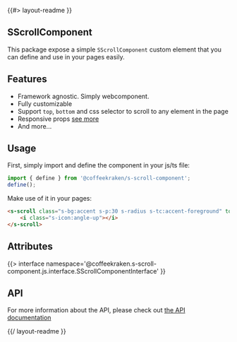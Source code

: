 <!--
/**
 * @name            README
 * @namespace       doc
 * @type            Markdown
 * @platform        md
 * @status          stable
 * @menu            Documentation           /doc/readme
 *
 * @since           2.0.0
 * @author    Olivier Bossel <olivier.bossel@gmail.com> (https://coffeekraken.io)
 */
-->

{{#> layout-readme }}

## SScrollComponent

This package expose a simple `SScrollComponent` custom element that you can define and use in your pages easily.

## Features

-   Framework agnostic. Simply webcomponent.
-   Fully customizable
-   Support `top`, `bottom` and css selector to scroll to any element in the page
-   Responsive props [see more](/doc/components/responsive)
-   And more...

## Usage

First, simply import and define the component in your js/ts file:

```js
import { define } from '@coffeekraken/s-scroll-component';
define();
```

Make use of it in your pages:

```html
<s-scroll class="s-bg:accent s-p:30 s-radius s-tc:accent-foreground" to="top">
    <i class="s-icon:angle-up"></i>
</s-scroll>
```

## Attributes

{{> interface namespace='@coffeekraken.s-scroll-component.js.interface.SScrollComponentInterface' }}

## API

For more information about the API, please check out [the API documentation](/api/@coffeekraken.s-scroll-component.js.SScrollComponent)

{{/ layout-readme }}
